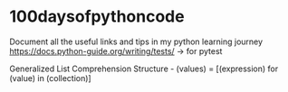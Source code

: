 # 100daysofpythoncode
Document all the useful links and tips in my python learning journey
https://docs.python-guide.org/writing/tests/ -> for pytest

Generalized List Comprehension Structure - (values) = [(expression) for (value) in (collection)]
